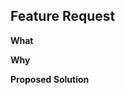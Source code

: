 ## Feature Request

**What**

<!-- Provide a clear and concise description of the feature request -->

**Why**

<!-- Explain the motivation or use case for the feature -->

**Proposed Solution**

<!-- Describe the proposed solution or any ideas for implementing the feature -->
